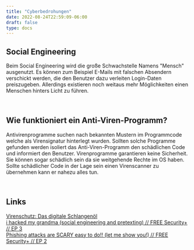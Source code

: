 ```yaml
---
title: "Cyberbedrohungen"
date: 2022-08-24T22:59:09-06:00
draft: false
type: docs
---
```


## Social Engineering

Beim Social Engineering wird die große Schwachstelle Namens "Mensch" ausgenutzt. Es können zum Beispiel E-Mails mit falschen Absendern verschickt werden, die den Benutzer dazu verleiten Login-Daten preiszugeben. Allerdings existieren noch weitaus mehr Möglichkeiten einen Menschen hinters Licht zu führen.

<br>

## Wie funktioniert ein Anti-Viren-Programm?

Antivirenprogramme suchen nach bekannten Mustern im Programmcode welche als Virensignatur hinterlegt wurden. Sollten solche Programme gefunden werden isoliert das Anti-Viren-Programm den schädlichen Code und informiert den Benutzer. Virenprogramme garantieren keine Sicherheit. Sie können sogar schädlich sein da sie weitgehende Rechte im OS haben. Sollte schädlicher Code in der Lage sein einen Virenscanner zu übernehmen kann er nahezu alles tun.

<br>

## Links

[Virenschutz: Das digitale Schlangenöl](https://www.youtube.com/watch?v=ZxzvHXT0NXw)  
[i hacked my grandma (social engineering and pretexting) // FREE Security+ // EP 3](https://www.youtube.com/watch?v=HfPKe98UqEI)  
[Phishing attacks are SCARY easy to do!! (let me show you!) // FREE Security+ // EP 2](https://www.youtube.com/watch?v=u9dBGWVwMMA)
